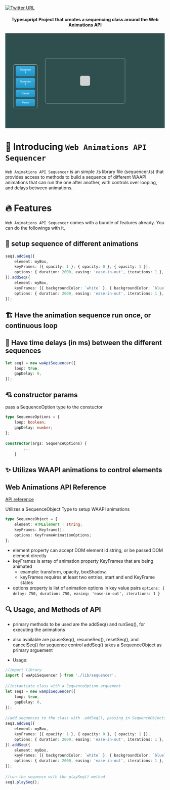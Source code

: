 
[![Twitter URL](https://img.shields.io/twitter/url/https/twitter.com/bukotsunikki.svg?style=social&label=Follow%20%40jyoung424242)](https://twitter.com/jyoung424242)

<h4 align="center">Typescpript Project that creates a sequencing class around the Web Animations API</h4>

![Screenshot](/sequencerscreenshot.PNG?raw=true 'Screenshot')

# 👋 Introducing `Web Animations API Sequencer`

`Web Animations API Sequencer` is an simple .ts library file (sequencer.ts) that provides access to methods to build a sequence of different WAAPI animations that can run the one after another, with controls over looping, and delays between animations.

<!--
# Demo on Youtube
 - https://youtu.be/m1zYOhrmdKk    Javascript example
 - https://youtu.be/IRboPZac_Q8    Typescript example -->

# 🔥 Features

`Web Animations API Sequencer` comes with a bundle of features already. You can do the followings with it,

## 🔢 setup sequence of different animations

```ts
seq1.addSeq({
    element: myBox,
    keyFrames: [{ opacity: 1 }, { opacity: 0 }, { opacity: 1 }],
    options: { duration: 2000, easing: 'ease-in-out', iterations: 1 },
}).addSeq({
    element: myBox,
    keyFrames: [{ backgroundColor: `white` }, { backgroundColor: `blue` }, { backgroundColor: `pink` }],
    options: { duration: 2000, easing: 'ease-in-out', iterations: 1 },
});
```

## 🏗️ Have the animation sequence run once, or continuous loop

## 📢 Have time delays (in ms) between the different sequences

```ts
let seq1 = new waApiSequencer({
    loop: true,
    gapDelay: 0,
});
```

## 💘 constructor params

pass a SequenceOption type to the constuctor

```ts
type SequenceOptions = {
    loop: boolean;
    gapDelay: number;
};

constructor(args: SequenceOptions) {
        ...
    }
```

## ✨ Utilizes WAAPI animations to control elements

## Web Animations API Reference

[API reference](https://developer.mozilla.org/en-US/docs/Web/API/Web_Animations_API/Using_the_Web_Animations_API/)

Utilizes a SequenceObject Type to setup WAAPI animations

```ts
type SequenceObject = {
    element: HTMLElement | string;
    keyFrames: Keyframe[];
    options: KeyframeAnimationOptions;
};
```

-   element property can accept DOM element id string, or be passed DOM element directly
-   keyFrames is array of animation property KeyFrames that are being animated
    -   example: transform, opacity, boxShadow,
    -   keyFrames requires at least two entries, start and end KeyFrame states
-   options property is list of animation options in key value pairs
    `options: { delay: 750, duration: 750, easing: 'ease-in-out', iterations: 1 }`

## 🔍 Usage, and Methods of API

-   primary methods to be used are the addSeq() and runSeq(), for executing the animations
-   also available are pauseSeq(), resumeSeq(), resetSeq(), and cancelSeq() for sequence control
    addSeq() takes a SequenceObject as primary arguement

-   Usage:

```ts
//import library
import { waApiSequencer } from './lib/sequencer';

//instantiate class with a SequenceOption arguement
let seq1 = new waApiSequencer({
    loop: true,
    gapDelay: 0,
});

//add sequences to the class with .addSeq(), passing in SequenceObjects
seq1.addSeq({
    element: myBox,
    keyFrames: [{ opacity: 1 }, { opacity: 0 }, { opacity: 1 }],
    options: { duration: 2000, easing: 'ease-in-out', iterations: 1 },
}).addSeq({
    element: myBox,
    keyFrames: [{ backgroundColor: `white` }, { backgroundColor: `blue` }, { backgroundColor: `pink` }],
    options: { duration: 2000, easing: 'ease-in-out', iterations: 1 },
});

//run the sequence with the playSeq() method
seq1.playSeq();
```
